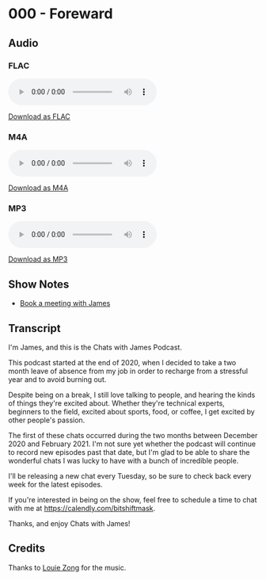 # 000 - Foreward

## Audio

### FLAC

<audio
    controls
    src="https://delivery.jamescdn.com/2020-12-28-introduction.flac">
        Your browser does not support embedding FLAC
</audio>

[Download as FLAC](https://delivery.jamescdn.com/2020-12-28-introduction.flac)

### M4A

<audio
    controls
    src="https://delivery.jamescdn.com/2020-12-28-introduction.m4a">
        Your browser does not support embedding M4A.
</audio>

[Download as M4A](https://delivery.jamescdn.com/2020-12-28-introduction.m4a)

### MP3

<audio
    controls
    src="https://delivery.jamescdn.com/2020-12-28-introduction.mp3">
        Your browser does not support embedding MP3.
</audio>

[Download as MP3](https://delivery.jamescdn.com/2020-12-28-introduction.mp3)

## Show Notes

* [Book a meeting with James](https://calendly.com/bitshiftmask)

## Transcript

I'm James, and this is the Chats with James Podcast.

This podcast started at the end of 2020, when I decided to take a two month leave of absence from my job in order to recharge from a stressful year and to avoid burning out.

Despite being on a break, I still love talking to people, and hearing the kinds of things they're excited about. Whether they're technical experts, beginners to the field, excited about sports, food, or coffee, I get excited by other people's passion.

The first of these chats occurred during the two months between December 2020 and February 2021. I'm not sure yet whether the podcast will continue to record new episodes past that date, but I'm glad to be able to share the wonderful chats I was lucky to have with a bunch of incredible people.

I'll be releasing a new chat every Tuesday, so be sure to check back every week for the latest episodes.

If you're interested in being on the show, feel free to schedule a time to chat with me at https://calendly.com/bitshiftmask.

Thanks, and enjoy Chats with James!

## Credits

Thanks to [Louie Zong](https://louiezong.bandcamp.com/) for the music.
